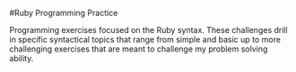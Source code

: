 #Ruby Programming Practice

Programming exercises focused on the Ruby syntax. These challenges drill in specific syntactical topics that range from simple and basic up to more challenging exercises that are meant to challenge my problem solving ability. 